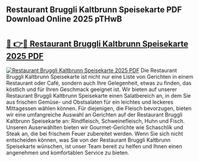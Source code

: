 ## Restaurant Bruggli Kaltbrunn Speisekarte PDF Download Online 2025 pTHwB

# <h2><a href="http://gc760we.nevu.top/?p=Restaurant+Bruggli+Kaltbrunn+Speisekarte">🔗 👉🔴 Restaurant Bruggli Kaltbrunn Speisekarte 2025 PDF</a></h2>

[![Restaurant Bruggli Kaltbrunn Speisekarte 2025 PDF](https://i.imgur.com/dBaPXMq.png)](http://gc760we.nevu.top/?p=Restaurant+Bruggli+Kaltbrunn+Speisekarte)
Die Restaurant Bruggli Kaltbrunn Speisekarte ist nicht nur eine Liste von Gerichten in einem Restaurant oder Café, sondern auch Ihre Gelegenheit, etwas zu finden, das köstlich und für Ihren Geschmack geeignet ist. Wir bieten auf unserer Restaurant Bruggli Kaltbrunn Speisekarte einen Salatbereich an, in dem Sie aus frischen Gemüse- und Obstsalaten für ein leichtes und leckeres Mittagessen wählen können. Für diejenigen, die Fleisch bevorzugen, bieten wir eine umfangreiche Auswahl an Gerichten auf der Restaurant Bruggli Kaltbrunn Speisekarte an: Rindfleisch, Schweinefleisch, Huhn und Fisch. Unseren Auserwählten bieten wir Gourmet-Gerichte wie Schaschlik und Steak an, die bei frischem Feuer zubereitet werden. Wenn Sie sich nicht entscheiden können, was Sie von der Restaurant Bruggli Kaltbrunn Speisekarte wünschen, ist unser Team bereit zu helfen und Ihnen einen angenehmen und komfortablen Service zu bieten.
